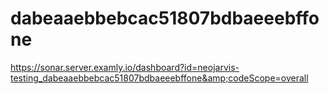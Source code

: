 # dabeaaebbebcac51807bdbaeeebffone
https://sonar.server.examly.io/dashboard?id=neojarvis-testing_dabeaaebbebcac51807bdbaeeebffone&amp;codeScope=overall
